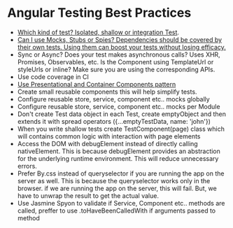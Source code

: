 # Angular Testing Best Practices
* [Which kind of test? Isolated, shallow or integration Test](https://www.freecodecamp.org/news/the-front-end-test-pyramid-rethink-your-testing-3b343c2bca51/).
* [Can I use Mocks, Stubs or Spies? Dependencies should be covered by their own tests. Using them can boost your tests without losing efficacy.](https://blog.pragmatists.com/test-doubles-fakes-mocks-and-stubs-1a7491dfa3da)
* Sync or Async? Does your test makes asynchronous calls? Uses XHR, Promises, Observables, etc. Is the Component using TemplateUrl or styleUrls or inline? Make sure you are using the corresponding APIs.
* Use code coverage in CI
* [Use Presentational and Container Components pattern](https://medium.com/@dan_abramov/smart-and-dumb-components-7ca2f9a7c7d0)
* Create small reusable components this will help simplify tests.
* Configure reusable store, service, component etc.. mocks globally
* Configure reusable store, service, component etc.. mocks per Module
* Don't create Test data object in each Test, create emptyObject and then extends it with spread operators ({...emptyTestData, name: 'john'})
* When you write shallow tests create TestComponent(page) class which will contains common logic with interaction with page elements
* Access the DOM with debugElement instead of directly calling nativeElement. This is because debugElement provides an abstraction for the underlying runtime environment. This will reduce unnecessary errors.
* Prefer By.css instead of queryselector if you are running the app on the server as well. This is because the queryselector works only in the browser. if we are running the app on the server, this will fail. But, we have to unwrap the result to get the actual value.
* Use Jasmine Spyon to validate if Service, Component etc.. methods are called, preffer to use .toHaveBeenCalledWith if arguments passed to method

